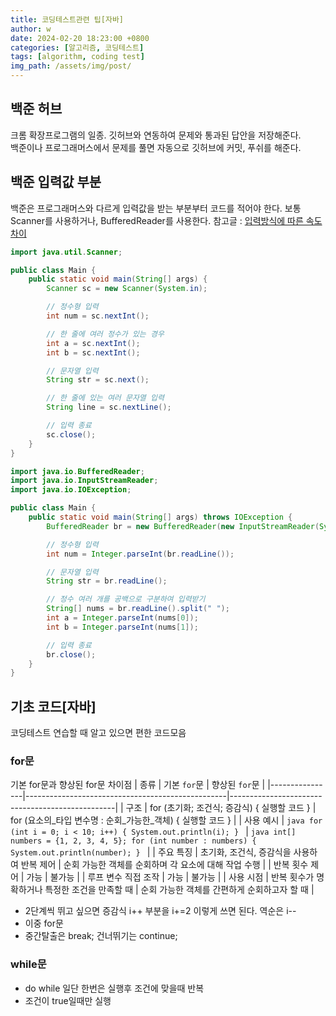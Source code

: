 ```yaml
---
title: 코딩테스트관련 팁[자바]
author: w
date: 2024-02-20 18:23:00 +0800
categories: [알고리즘, 코딩테스트]
tags: [algorithm, coding test]
img_path: /assets/img/post/
---
```


## 백준 허브
크롬 확장프로그램의 일종. 깃허브와 연동하여 문제와 통과된 답안을 저장해준다.  
백준이나 프로그래머스에서 문제를 풀면 자동으로 깃허브에 커밋, 푸쉬를 해준다.

## 백준 입력값 부분
백준은 프로그래머스와 다르게 입력값을 받는 부분부터 코드를 적어야 한다.
보통 Scanner를 사용하거나, BufferedReader를 사용한다.
참고글 : [입력방식에 따른 속도차이](/posts/입력방식에-따른-속도-차이/)

``` java
import java.util.Scanner;

public class Main {
    public static void main(String[] args) {
        Scanner sc = new Scanner(System.in);

        // 정수형 입력
        int num = sc.nextInt();

        // 한 줄에 여러 정수가 있는 경우
        int a = sc.nextInt();
        int b = sc.nextInt();

        // 문자열 입력
        String str = sc.next();

        // 한 줄에 있는 여러 문자열 입력
        String line = sc.nextLine();

        // 입력 종료
        sc.close();
    }
}
```
``` java
import java.io.BufferedReader;
import java.io.InputStreamReader;
import java.io.IOException;

public class Main {
    public static void main(String[] args) throws IOException {
        BufferedReader br = new BufferedReader(new InputStreamReader(System.in));

        // 정수형 입력
        int num = Integer.parseInt(br.readLine());

        // 문자열 입력
        String str = br.readLine();

        // 정수 여러 개를 공백으로 구분하여 입력받기
        String[] nums = br.readLine().split(" ");
        int a = Integer.parseInt(nums[0]);
        int b = Integer.parseInt(nums[1]);

        // 입력 종료
        br.close();
    }
}
```

## 기초 코드[자바]
코딩테스트 연습할 때 알고 있으면 편한 코드모음

### for문
기본 for문과 향상된 for문 차이점
| 종류             | 기본 `for`문                                        | 향상된 `for`문                                      |
|----------------|--------------------------------------------------|-------------------------------------------------|
| 구조             | for (초기화; 조건식; 증감식) { 실행할 코드 }           | for (요소의_타입 변수명 : 순회_가능한_객체) { 실행할 코드 } |
| 사용 예시         | ```java for (int i = 0; i < 10; i++) { System.out.println(i); } ``` | ```java int[] numbers = {1, 2, 3, 4, 5}; for (int number : numbers) { System.out.println(number); } ``` |
| 주요 특징         | 초기화, 조건식, 증감식을 사용하여 반복 제어               | 순회 가능한 객체를 순회하며 각 요소에 대해 작업 수행       |
| 반복 횟수 제어     | 가능                                               | 불가능                                             |
| 루프 변수 직접 조작 | 가능                                               | 불가능                                             |
| 사용 시점         | 반복 횟수가 명확하거나 특정한 조건을 만족할 때              | 순회 가능한 객체를 간편하게 순회하고자 할 때               |

- 2단계씩 뛰고 싶으면 증감식 i++ 부분을 i+=2 이렇게 쓰면 된다. 역순은 i--  
- 이중 for문  
- 중간탈출은 break; 건너뛰기는 continue;  

### while문
- do while 일단 한번은 실행후 조건에 맞을때 반복
- 조건이 true일때만 실행



